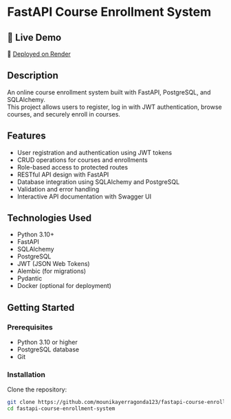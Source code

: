 # FastAPI Course Enrollment System

## 🚀 Live Demo
🔗 [Deployed on Render](https://fastapi-course-enrollment-system-2.onrender.com)

## Description
An online course enrollment system built with FastAPI, PostgreSQL, and SQLAlchemy.  
This project allows users to register, log in with JWT authentication, browse courses, and securely enroll in courses.

## Features
- User registration and authentication using JWT tokens
- CRUD operations for courses and enrollments
- Role-based access to protected routes
- RESTful API design with FastAPI
- Database integration using SQLAlchemy and PostgreSQL
- Validation and error handling
- Interactive API documentation with Swagger UI

## Technologies Used
- Python 3.10+
- FastAPI
- SQLAlchemy
- PostgreSQL
- JWT (JSON Web Tokens)
- Alembic (for migrations)
- Pydantic
- Docker (optional for deployment)

## Getting Started

### Prerequisites
- Python 3.10 or higher
- PostgreSQL database
- Git

### Installation
Clone the repository:

```bash
git clone https://github.com/mounikayerragonda123/fastapi-course-enrollment-system.git
cd fastapi-course-enrollment-system
